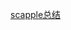 [scapple总结](https://github.com/zhangzhi1234567/algorithm010/blob/master/Week02/resource/%E4%BA%8C%E5%8F%89%E6%A0%91%E3%80%81%E5%A0%86%E3%80%81%E5%93%88%E5%B8%8C.pdf)
